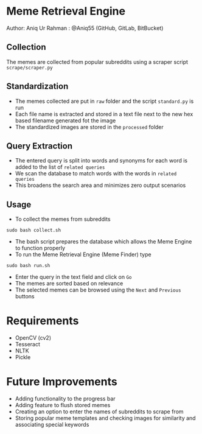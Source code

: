 # Meme Retrieval Engine
Author: Aniq Ur Rahman : @Aniq55 (GitHub, GitLab, BitBucket)

## Collection
The memes are collected from popular subreddits using a scraper script `scrape/scraper.py`

## Standardization
* The memes collected are put in `raw` folder and the script `standard.py` is run
* Each file name is extracted and stored in a text file next to the new hex based filename generated fot the image
* The standardized images are stored in the `processed` folder

## Query Extraction
* The entered query is split into words and synonyms for each word is added to the list of `related queries`
* We scan the database to match words with the words in `related queries` 
* This broadens the search area and minimizes zero output scenarios

## Usage
* To collect the memes from subreddits
```
sudo bash collect.sh
```
* The bash script prepares the database which allows the Meme Engine to function properly
*  To run the Meme Retrieval Engine (Meme Finder) type
```
sudo bash run.sh
```
* Enter the query in the text field and click on `Go`
* The memes are sorted based on relevance
* The selected memes can be browsed using the `Next` and `Previous` buttons

# Requirements
* OpenCV (cv2)
* Tesseract
* NLTK
* Pickle

# Future Improvements
* Adding functionality to the progress bar
* Adding feature to flush stored memes
* Creating an option to enter the names of subreddits to scrape from
* Storing popular meme templates and checking images for similarity and associating special keywords
